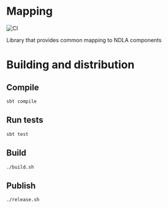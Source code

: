 # Mapping
![CI](https://github.com/NDLANO/mapping/workflows/CI/badge.svg)

Library that provides common mapping to NDLA components

# Building and distribution

## Compile
    sbt compile

## Run tests
    sbt test

## Build
    ./build.sh

## Publish
    ./release.sh
